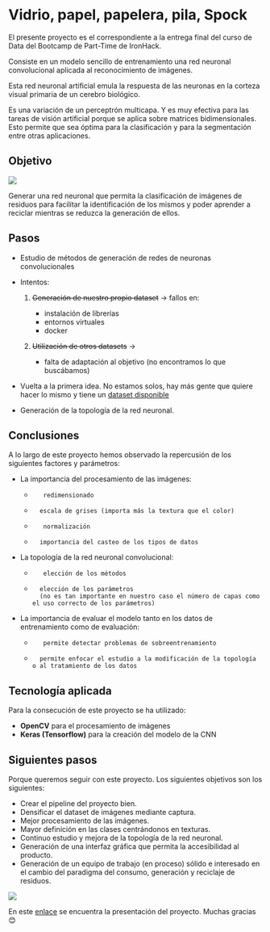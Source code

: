 # Vidrio, papel, papelera, pila, Spock

El presente proyecto es el correspondiente a la entrega final del curso de Data del Bootcamp de Part-Time de IronHack.


Consiste en un modelo sencillo de entrenamiento una red neuronal convolucional aplicada al reconocimiento de imágenes.

Esta red neuronal artificial emula la respuesta de las neuronas en la corteza visual primaria de un cerebro biológico.

Es una variación de un perceptrón multicapa.  Y es muy efectiva para las tareas de visión artificial porque se aplica sobre matrices bidimensionales. Esto permite que sea óptima para la clasificación y para la segmentación entre otras aplicaciones.


## Objetivo

![](https://assets.change.org/photos/0/gb/gf/ZnGbgfehIOGsYDm-800x450-noPad.jpg?1487898640)

Generar una red neuronal que permita la clasificación de imágenes de residuos para facilitar la identificación de los mismos y poder aprender a reciclar mientras se reduzca la generación de ellos.

## Pasos
- Estudio de métodos de generación de redes de neuronas convolucionales
- Intentos:
	1. 	~~Generación de nuestro propio dataset~~ &rarr; fallos en:
		- instalación de librerías
		- entornos virtuales
		- docker

	1. 	~~Utilización de otros datasets~~ &rarr; 
		- falta de adaptación al objetivo (no encontramos lo que buscábamos)

- Vuelta a la primera idea.  No estamos solos, hay más gente que quiere hacer lo mismo y tiene un [dataset disponible](http://https://towardsdatascience.com/how-to-build-an-image-classifier-for-waste-sorting-6d11d3c9c478 "dataset disponible")

- Generación de la topología de la red neuronal.

## Conclusiones

A lo largo de este proyecto hemos observado la repercusión de los siguientes factores y parámetros:

- La importancia del procesamiento de las imágenes:
	- 		 redimensionado
	- 		escala de grises (importa más la textura que el color)
	- 		 normalización
	- 		importancia del casteo de los tipos de datos
	
- La topología de la red neuronal convolucional:
	- 		 elección de los métodos
	- 		elección de los parámetros
			(no es tan importante en nuestro caso el número de capas como el uso correcto de los parámetros)
			
- La importancia de evaluar el modelo tanto en los datos de entrenamiento como de evaluación:
	- 		 permite detectar problemas de sobreentrenamiento 
	- 		permite enfocar el estudio a la modificación de la topología o al tratamiento de los datos
			

## Tecnología aplicada
 Para la consecución de este proyecto se ha utilizado:

- **OpenCV**  para el procesamiento de imágenes
- **Keras (Tensorflow)** para la creación del modelo de la CNN



## Siguientes pasos
 Porque  queremos seguir con este proyecto.
 Los siguientes objetivos son los siguientes:
-  Crear el pipeline del proyecto bien.
-  Densificar el dataset de imágenes mediante captura.
-  Mejor procesamiento de las imágenes.
-  Mayor definición en las clases centrándonos en texturas.
-  Continuo estudio y mejora de la topología de la red neuronal.
-  Generación de una interfaz gráfica que permita la accesibilidad al producto.
-  Generación de un equipo de trabajo (en proceso) sólido e interesado en el cambio del paradigma del consumo, generación y reciclaje de residuos.

![](https://es.jarofquotes.com/citas/159602.jpg)

En este [enlace](https://www.canva.com/design/DADpHCyod9E/3-etmFyQdnA2USJKbKmM3A/view?utm_content=DADpHCyod9E&utm_campaign=designshare&utm_medium=link&utm_source=publishsharelink#1) se encuentra la presentación del proyecto. Muchas gracias :blush:
